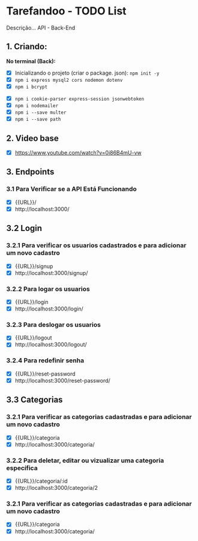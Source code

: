 # Tarefandoo - TODO List
Descrição... API - Back-End

## 1. Criando:
**No terminal (Back):**
- [x] Inicializando o projeto (criar o package. json): `npm init -y`
- [x] `npm i express mysql2 cors nodemon dotenv`
- [x] `npm i bcrypt`
<!-- - [x] `npm i -D @types/bcrypt` -->
- [x] `npm i cookie-parser express-session jsonwebtoken`
- [x] `npm i nodemailer`
- [x] `npm i --save multer`
- [x] `npm i --save path`

## 2. Video base
- [x] https://www.youtube.com/watch?v=0i86B4mU-vw
      
## 3. Endpoints
### 3.1 Para Verificar se a API Está Funcionando
- [x] {{URL}}/
- [x] http://localhost:3000/

## 3.2 Login 

### 3.2.1 Para verificar os usuarios cadastrados e para adicionar um novo cadastro
- [x] {{URL}}/signup
- [x] http://localhost:3000/signup/

### 3.2.2 Para logar os usuarios 
- [x] {{URL}}/login
- [x] http://localhost:3000/login/

### 3.2.3 Para deslogar os usuarios 
- [x] {{URL}}/logout
- [x] http://localhost:3000/logout/

### 3.2.4 Para redefinir senha 
- [x] {{URL}}/reset-password
- [x] http://localhost:3000/reset-password/

## 3.3 Categorias

### 3.2.1 Para verificar as categorias cadastradas e para adicionar um novo cadastro
- [x] {{URL}}/categoria
- [x] http://localhost:3000/categoria/
  
### 3.2.2 Para deletar, editar ou vizualizar uma categoria específica
- [x] {{URL}}/categoria/:id
- [x] http://localhost:3000/categoria/2
  
### 3.2.1 Para verificar as categorias cadastradas e para adicionar um novo cadastro
- [x] {{URL}}/categoria
- [x] http://localhost:3000/categoria/
